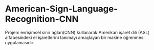 # American-Sign-Language-Recognition-CNN
Projem evrişimsel sinir ağları(CNN) kullanarak Amerikan işaret dili (ASL) alfabesindeki el işaretlerini tanımayı amaçlayan bir makine öğrenmesi uygulamasıdır.
